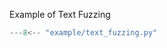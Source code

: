 
Example of Text Fuzzing

```py title="example/text_fuzzing.py"
---8<-- "example/text_fuzzing.py"

```